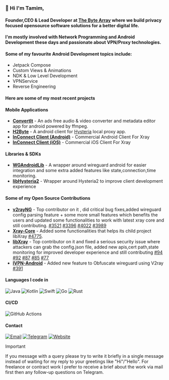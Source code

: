 ### 👋 Hi I'm Tamim,

#### Founder,CEO & Lead Developer at [The Byte Array](thebytearray.org) where we build privacy focused opensource software solutions for a better digital life.

#### I'm mostly involved with Network Programming and Android Development these days and passionate about VPN/Proxy technologies.

#### Some of my favourite Android Development topics include: 

- Jetpack Compose
- Custom Views & Animations
- NDK & Low Level Development
- VPNService
- Reverse Engineering

#### Here are some of my most recent projects

#### Mobile Applications

- **[ConvertIt](https://github.com/TheByteArray/Convertit)** - An ads free audio & video converter and metadata editor app for android powered by ffmpeg.
- **[H2Byte](https://github.com/TheByteArray/H2Byte)** - A android client for [Hysteria](https://github.com/apernet/hysteria) local proxy app.
- **[InConnect Client (Android)](https://play.google.com/store/apps/details?id=com.qtech.inct)** - Commercial Android Client For Xray
- **[InConnect Client (iOS)](https://apps.apple.com/us/app/inconnect-client/id6745726030)** - Commercial iOS Client For Xray
#### Libraries & SDKs
- **[WGAndroidLib](https://github.com/TheByteArray/WGAndroidLib)** - A wrapper around wireguard android for easier integration and some extra added features like state,connection,time monitoring.
- **[libHysteria2](https://github.com/CodeWithTamim/libHysteria2)** - Wrapper around Hysteria2 to improve client development experience

#### Some of my Open Source Contributions
- **[v2rayNG](https://github.com/2dust/v2rayNG)** - Top contributor on it , did critical bug fixes,added wireguard config parsing feature + some more small features which benefits the users and updated some functionalities to work with latest xray core and still contributing. [#3521](https://github.com/2dust/v2rayNG/pull/3521) [#3396](https://github.com/2dust/v2rayNG/pull/3396) [#4022](https://github.com/2dust/v2rayNG/pull/4022) [#3989](https://github.com/2dust/v2rayNG/pull/3989)
- **[Xray-Core](https://github.com/XTLS/Xray-core)** - Added some functionalities that helps its child project libXray [#4775](https://github.com/XTLS/Xray-core/pull/4775).
- **[libXray](https://github.com/XTLS/libXray)** - Top contributor on it and fixed a serious security issue where attackers can grab the config.json file, added new apis,cert path,state monitoring for improved developer experience and still contributing [#94](https://github.com/XTLS/libXray/pull/94) [#92](https://github.com/XTLS/libXray/pull/92) [#87](https://github.com/XTLS/libXray/pull/87) [#85](https://github.com/XTLS/libXray/pull/85) [#77](https://github.com/XTLS/libXray/pull/77)
- **[IVPN-Android](https://github.com/ivpn/android-app)** - Added new feature to Obfuscate wireguard using V2ray [#391](https://github.com/ivpn/android-app/pull/391)


#### Languages I code in
![Java](https://img.shields.io/badge/Java-%23ED8B00.svg?style=for-the-badge&logo=openjdk&logoColor=white) ![Kotlin](https://img.shields.io/badge/Kotlin-%237F52FF.svg?style=for-the-badge&logo=kotlin&logoColor=white) ![Swift](https://img.shields.io/badge/Swift-FA7343?style=for-the-badge&logo=swift&logoColor=white) ![Go](https://img.shields.io/badge/Go-00ADD8?style=for-the-badge&logo=go&logoColor=white) ![Rust](https://img.shields.io/badge/Rust-%23000000.svg?style=for-the-badge&logo=rust&logoColor=white)

#### CI/CD
![GitHub Actions](https://img.shields.io/badge/GitHub%20Actions-%232671E5.svg?style=for-the-badge&logo=githubactions&logoColor=white)  

#### Contact
[![Email](https://img.shields.io/badge/Email-D14836?style=for-the-badge&logo=gmail&logoColor=white)](mailto:tamim@thebytearray.org)
[![Telegram](https://img.shields.io/badge/Telegram-26A5E4?style=for-the-badge&logo=telegram&logoColor=white)](https://t.me/CodeWithTamim)
[![Website](https://img.shields.io/badge/Website-4285F4?style=for-the-badge&logo=googlechrome&logoColor=white)](https://thebytearray.org)  

> [!IMPORTANT]
> If you message with a query please try to write it briefly in a single message instead of waiting for my reply to your greetings like "Hi"/"Hello". For freelance or contract work I prefer to receive a brief about the work via mail first then any follow-up questions on Telegram.


